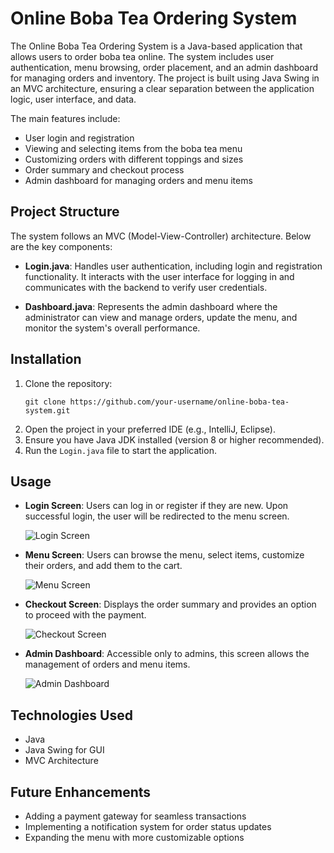 # Online Boba Tea Ordering System

The Online Boba Tea Ordering System is a Java-based application that allows users to order boba tea online. The system includes user authentication, menu browsing, order placement, and an admin dashboard for managing orders and inventory. The project is built using Java Swing in an MVC architecture, ensuring a clear separation between the application logic, user interface, and data.

The main features include:
- User login and registration
- Viewing and selecting items from the boba tea menu
- Customizing orders with different toppings and sizes
- Order summary and checkout process
- Admin dashboard for managing orders and menu items

## Project Structure
The system follows an MVC (Model-View-Controller) architecture. Below are the key components:

- **Login.java**: Handles user authentication, including login and registration functionality. It interacts with the user interface for logging in and communicates with the backend to verify user credentials.

- **Dashboard.java**: Represents the admin dashboard where the administrator can view and manage orders, update the menu, and monitor the system's overall performance.

## Installation
1. Clone the repository:
   ```
   git clone https://github.com/your-username/online-boba-tea-system.git
   ```
2. Open the project in your preferred IDE (e.g., IntelliJ, Eclipse).
3. Ensure you have Java JDK installed (version 8 or higher recommended).
4. Run the `Login.java` file to start the application.

## Usage
- **Login Screen**: Users can log in or register if they are new. Upon successful login, the user will be redirected to the menu screen.

  ![Login Screen](path/to/login_screenshot.png)

- **Menu Screen**: Users can browse the menu, select items, customize their orders, and add them to the cart.

  ![Menu Screen](path/to/menu_screenshot.png)

- **Checkout Screen**: Displays the order summary and provides an option to proceed with the payment.

  ![Checkout Screen](path/to/checkout_screenshot.png)

- **Admin Dashboard**: Accessible only to admins, this screen allows the management of orders and menu items.

  ![Admin Dashboard](path/to/admin_dashboard_screenshot.png)

## Technologies Used
- Java
- Java Swing for GUI
- MVC Architecture

## Future Enhancements
- Adding a payment gateway for seamless transactions
- Implementing a notification system for order status updates
- Expanding the menu with more customizable options

